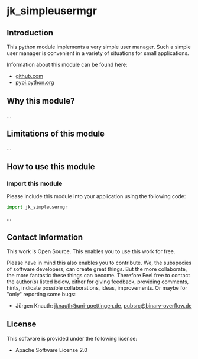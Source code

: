 jk_simpleusermgr
==========

Introduction
------------

This python module implements a very simple user manager. Such a simple user manager is convenient in a variety of situations for small applications.

Information about this module can be found here:

* [github.com](https://github.com/jkpubsrc/python-module-jk-simpleusermgr)
* [pypi.python.org](https://pypi.python.org/pypi/jk_simpleusermgr)

Why this module?
----------------

...

Limitations of this module
--------------------------

...

How to use this module
----------------------

### Import this module

Please include this module into your application using the following code:

```python
import jk_simpleusermgr
```

...

Contact Information
-------------------

This work is Open Source. This enables you to use this work for free.

Please have in mind this also enables you to contribute. We, the subspecies of software developers, can create great things. But the more collaborate, the more fantastic these things can become. Therefore Feel free to contact the author(s) listed below, either for giving feedback, providing comments, hints, indicate possible collaborations, ideas, improvements. Or maybe for "only" reporting some bugs:

* Jürgen Knauth: jknauth@uni-goettingen.de, pubsrc@binary-overflow.de

License
-------

This software is provided under the following license:

* Apache Software License 2.0



